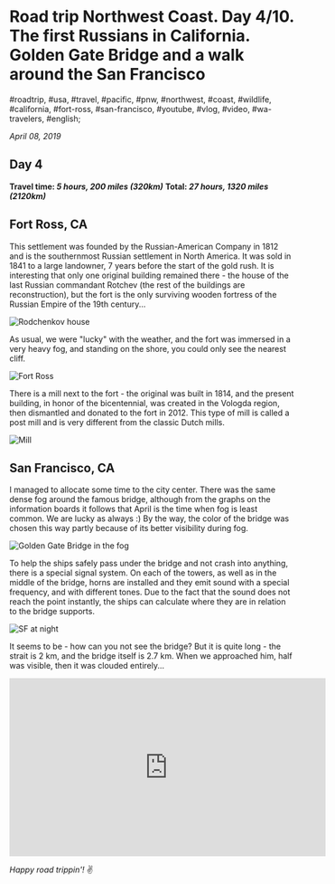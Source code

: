 # Road trip Northwest Coast. Day 4/10. The first Russians in California. Golden Gate Bridge and a walk around the San Francisco

#roadtrip, #usa, #travel, #pacific, #pnw, #northwest, #coast, #wildlife, #california, #fort-ross, #san-francisco, #youtube, #vlog, #video, #wa-travelers, #english;

_April 08, 2019_

## Day 4

**Travel time: _5 hours, 200 miles (320km)_**
**Total: _27 hours, 1320 miles (2120km)_**

## Fort Ross, CA
This settlement was founded by the Russian-American Company in 1812 and is the southernmost Russian settlement in North America. It was sold in 1841 to a large landowner, 7 years before the start of the gold rush. It is interesting that only one original building remained there - the house of the last Russian commandant Rotchev (the rest of the buildings are reconstruction), but the fort is the only surviving wooden fortress of the Russian Empire of the 19th century...

![Rodchenkov house](/images/road-trip-northwest-coast-day-4-10-the-first-russians-in-california-golden-gate-bridge-and-a-walk-around-the-san-francisco/rodchenkov_house.jpg)

As usual, we were "lucky" with the weather, and the fort was immersed in a very heavy fog, and standing on the shore, you could only see the nearest cliff.

![Fort Ross](/images/road-trip-northwest-coast-day-4-10-the-first-russians-in-california-golden-gate-bridge-and-a-walk-around-the-san-francisco/fort_ross.jpg)

There is a mill next to the fort - the original was built in 1814, and the present building, in honor of the bicentennial, was created in the Vologda region, then dismantled and donated to the fort in 2012. This type of mill is called a post mill and is very different from the classic Dutch mills.

![Mill](/images/road-trip-northwest-coast-day-4-10-the-first-russians-in-california-golden-gate-bridge-and-a-walk-around-the-san-francisco/mill.jpg)

## San Francisco, CA
I managed to allocate some time to the city center. There was the same dense fog around the famous bridge, although from the graphs on the information boards it follows that April is the time when fog is least common. We are lucky as always :) By the way, the color of the bridge was chosen this way partly because of its better visibility during fog.

![Golden Gate Bridge in the fog](/images/road-trip-northwest-coast-day-4-10-the-first-russians-in-california-golden-gate-bridge-and-a-walk-around-the-san-francisco/golden_gate_fog.jpg)

To help the ships safely pass under the bridge and not crash into anything, there is a special signal system. On each of the towers, as well as in the middle of the bridge, horns are installed and they emit sound with a special frequency, and with different tones. Due to the fact that the sound does not reach the point instantly, the ships can calculate where they are in relation to the bridge supports.

![SF at night](/images/road-trip-northwest-coast-day-4-10-the-first-russians-in-california-golden-gate-bridge-and-a-walk-around-the-san-francisco/sf_night.jpg)

It seems to be - how can you not see the bridge? But it is quite long - the strait is 2 km, and the bridge itself is 2.7 km. When we approached him, half was visible, then it was clouded entirely...

<iframe width="560" height="315" src="https://www.youtube.com/embed/D-gU38NtquE" frameborder="0" allow="accelerometer; autoplay; encrypted-media; gyroscope; picture-in-picture" allowfullscreen></iframe>

_Happy road trippin'!_ :v:
